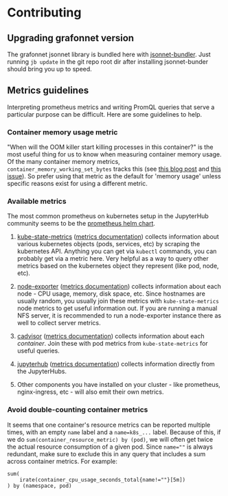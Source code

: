 # Contributing

## Upgrading grafonnet version

The grafonnet jsonnet library is bundled here with [jsonnet-bundler](https://github.com/jsonnet-bundler/jsonnet-bundler).
Just running `jb update` in the git repo root dir after installing jsonnet-bunder should bring
you up to speed.

## Metrics guidelines

Interpreting prometheus metrics and writing PromQL queries that serve a particular
purpose can be difficult. Here are some guidelines to help.

### Container memory usage metric

"When will the OOM killer start killing processes in this container?" is the most useful
thing for us to know when measuring container memory usage. Of the many container memory
metrics, `container_memory_working_set_bytes` tracks this (see [this blog post](https://faun.pub/how-much-is-too-much-the-linux-oomkiller-and-used-memory-d32186f29c9d)
and [this issue](https://github.com/jupyterhub/grafana-dashboards/issues/13)).
So prefer using that metric as the default for 'memory usage' unless specific reasons
exist for using a different metric.

### Available metrics

The most common prometheus on kubernetes setup in the JupyterHub community seems
to be the [prometheus helm chart](https://github.com/prometheus-community/helm-charts/tree/main/charts/prometheus).


1. [kube-state-metrics](https://github.com/kubernetes/kube-state-metrics)
   ([metrics documentation](https://github.com/kubernetes/kube-state-metrics/tree/master/docs))
   collects information about various kubernetes objects (pods, services, etc)
   by scraping the kubernetes API. Anything you can get via `kubectl` commands,
   you can probably get via a metric here. Very helpful as a way to query other
   metrics based on the kubernetes object they represent (like pod, node, etc).

2. [node-exporter](https://github.com/prometheus/node_exporter)
   ([metrics documentation](https://github.com/prometheus/node_exporter#enabled-by-default))
   collects information about each node - CPU usage, memory, disk space, etc. Since hostnames
   are usually random, you usually join these metrics with `kube-state-metrics` node
   metrics to get useful information out. If you are running a manual NFS server,
   it is recommended to run a node-exporter instance there as well to collect server
   metrics.

3. [cadvisor](https://github.com/google/cadvisor)
   ([metrics documentation](https://github.com/google/cadvisor/blob/master/docs/storage/prometheus.md))
   collects information about each *container*. Join these with pod metrics from
   `kube-state-metrics` for useful queries.

4. [jupyterhub](https://jupyterhub.readthedocs.io/en/latest/)
   ([metrics documentation](https://jupyterhub.readthedocs.io/en/latest/reference/metrics.html))
   collects information directly from the JupyterHubs.

5. Other components you have installed on your cluster - like prometheus,
   nginx-ingress, etc - will also emit their own metrics.

### Avoid double-counting container metrics

It seems that one container's resource metrics can be reported multiple times,
with an empty `name` label and a `name=k8s_...` label.
Because of this, if we do `sum(container_resource_metric) by (pod)`,
we will often get twice the actual resource consumption of a given pod.
Since `name=""` is always redundant, make sure to exclude this in any query
that includes a sum across container metrics.
For example:

```promql
sum(
    irate(container_cpu_usage_seconds_total{name!=""}[5m])
) by (namespace, pod)
```
